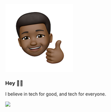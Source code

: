 [![Header](https://raw.githubusercontent.com/mawuliadjei/mawuliadjei/main/assets/memoji.jpeg "Header")](https://github.com/mawuliadjei/mawuliadjei)

### Hey ✌🏻

I believe in tech for good, and tech for everyone.

<img align="center" src="https://github-readme-stats.vercel.app/api/top-langs/?username=mawuliadjei&count_private=true" />



<!--
**mawuliadjei/mawuliadjei** is a ✨ _special_ ✨ repository because its `README.md` (this file) appears on your GitHub profile.

Here are some ideas to get you started:

- 🔭 I’m currently working on ...
- 🌱 I’m currently learning ...
- 👯 I’m looking to collaborate on ...
- 🤔 I’m looking for help with ...
- 💬 Ask me about ...
- 📫 How to reach me: ...
- 😄 Pronouns: ...
- ⚡ Fun fact: ...
-->
